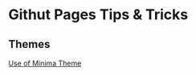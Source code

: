 # Githut Pages Tips & Tricks

## Themes
 
[Use of Minima Theme](https://github.com/jekyll/minima/blob/v2.5.0/README.md)


